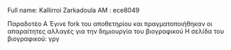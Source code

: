 Full name: Kallirroi Zarkadoula
AM : ece8049

Παραδοτέο Α
Έγινε fork του αποθετηρίου   και πραγματοποιήθηκαν οι απαραίτητες αλλαγές για την δημιουργία του βιογραφικού
Η σελίδα του βιογραφικού: 
γργ
